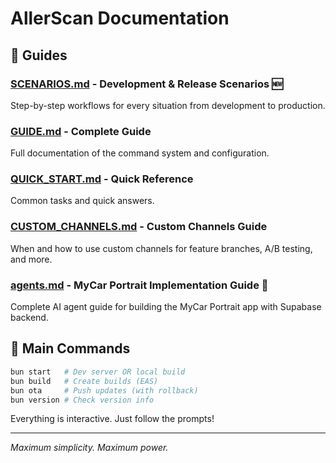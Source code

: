 # AllerScan Documentation

## 📖 Guides

### **[SCENARIOS.md](./SCENARIOS.md)** - Development & Release Scenarios 🆕

Step-by-step workflows for every situation from development to production.

### **[GUIDE.md](./GUIDE.md)** - Complete Guide

Full documentation of the command system and configuration.

### **[QUICK_START.md](./QUICK_START.md)** - Quick Reference

Common tasks and quick answers.

### **[CUSTOM_CHANNELS.md](./CUSTOM_CHANNELS.md)** - Custom Channels Guide

When and how to use custom channels for feature branches, A/B testing, and more.

### **[agents.md](./agents.md)** - MyCar Portrait Implementation Guide 🚗

Complete AI agent guide for building the MyCar Portrait app with Supabase backend.

## 🎯 Main Commands

```bash
bun start   # Dev server OR local build
bun build   # Create builds (EAS)
bun ota     # Push updates (with rollback)
bun version # Check version info
```

Everything is interactive. Just follow the prompts!

---

_Maximum simplicity. Maximum power._

